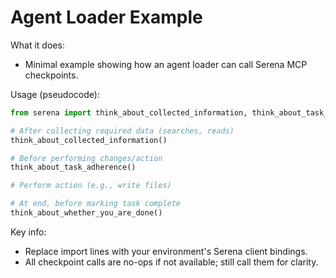 # Agent Loader Example

What it does:
- Minimal example showing how an agent loader can call Serena MCP checkpoints.

Usage (pseudocode):
```py
from serena import think_about_collected_information, think_about_task_adherence, think_about_whether_you_are_done

# After collecting required data (searches, reads)
think_about_collected_information()

# Before performing changes/action
think_about_task_adherence()

# Perform action (e.g., write files)

# At end, before marking task complete
think_about_whether_you_are_done()
```

Key info:
- Replace import lines with your environment's Serena client bindings.
- All checkpoint calls are no-ops if not available; still call them for clarity.